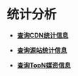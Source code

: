 # 统计分析<a name="vod_04_0127"></a>

 

-   **[查询CDN统计信息](查询CDN统计信息.md)**  

-   **[查询源站统计信息](查询源站统计信息.md)**  

-   **[查询TopN媒资信息](查询TopN媒资信息.md)**  


